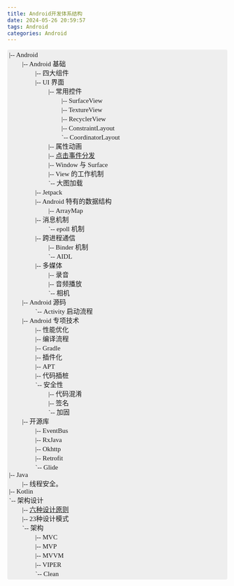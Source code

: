 ```yaml
---
title: Android开发体系结构
date: 2024-05-26 20:59:57
tags: Android
categories: Android
---
```


<p style="font-family: consolas; font-weight: 500; font-size: 15px; background-color: #EEE; border-radius: 4px; padding: 4px;">
|-- Android</br>
　　|-- Android 基础</br>
　　　　|-- 四大组件</br>
　　　　|-- UI 界面</br>
　　　　　　|-- 常用控件</br>
　　　　　　　　|-- SurfaceView</br>
　　　　　　　　|-- TextureView</br>
　　　　　　　　|-- RecyclerView</br>
　　　　　　　　|-- ConstraintLayout</br>
　　　　　　　　`-- CoordinatorLayout</br>
　　　　　　|-- 属性动画</br>
　　　　　　|-- <a href="https://www.hipoom.com/2024/06/02/%E7%82%B9%E5%87%BB%E4%BA%8B%E4%BB%B6%E7%9A%84%E5%88%86%E5%8F%91/">点击事件分发</a></br>
　　　　　　|-- Window 与 Surface</br>
　　　　　　|-- View 的工作机制</br>
　　　　　　`-- 大图加载</br>
　　　　|-- Jetpack</br>
　　　　|-- Android 特有的数据结构</br>
　　　　　　|-- ArrayMap</br>
　　　　|-- 消息机制</br>
　　　　　　`-- epoll 机制</br>
　　　　|-- 跨进程通信</br>
　　　　　　|-- Binder 机制</br>
　　　　　　`-- AIDL</br>
　　　　|-- 多媒体</br>
　　　　　　|-- 录音</br>
　　　　　　|-- 音频播放</br>
　　　　　　`-- 相机</br>
　　|-- Android 源码</br>
　　　　`-- Activity 启动流程</br>
　　|-- Android 专项技术</br>
　　　　|-- 性能优化</br>
　　　　|-- 编译流程</br>
　　　　|-- Gradle</br>
　　　　|-- 插件化</br>
　　　　|-- APT</br>
　　　　|-- 代码插桩</br>
　　　　`-- 安全性</br>
　　　　　　|-- 代码混淆</br>
　　　　　　|-- 签名</br>
　　　　　　`-- 加固</br>
　　|-- 开源库</br>
　　　　|-- EventBus</br>
　　　　|-- RxJava</br>
　　　　|-- Okhttp</br>
　　　　|-- Retrofit</br>
　　　　`-- Glide</br>
|-- Java</br>
　　|-- 线程安全。</br>
|-- Kotlin</br>
`-- 架构设计</br>
　　|-- <a href="https://www.hipoom.com/2024/06/01/%E5%85%AD%E7%A7%8D%E8%AE%BE%E8%AE%A1%E5%8E%9F%E5%88%99/">六种设计原则</a></br>
　　|-- 23种设计模式</br>
　　`-- 架构</br>
　　　　|-- MVC</br>
　　　　|-- MVP</br>
　　　　|-- MVVM</br>
　　　　|-- VIPER</br>
　　　　`-- Clean</br>
</p>